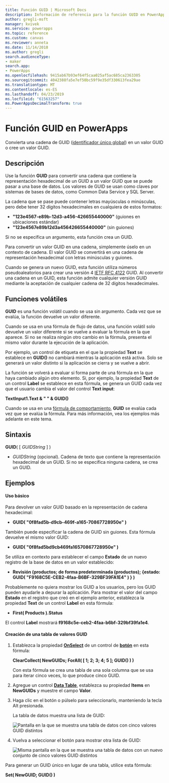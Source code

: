 ```yaml
---
title: Función GUID | Microsoft Docs
description: Información de referencia para la función GUID en PowerApps, incluida la sintaxis
author: gregli-msft
manager: kvivek
ms.service: powerapps
ms.topic: reference
ms.custom: canvas
ms.reviewer: anneta
ms.date: 11/14/2018
ms.author: gregli
search.audienceType:
- maker
search.app:
- PowerApps
ms.openlocfilehash: 9415ab67b93ef64f5caa025af5ac685ca2363305
ms.sourcegitcommit: 4042388fa5e7ef50bc59f9e35df330613fea29ae
ms.translationtype: MT
ms.contentlocale: es-ES
ms.lasthandoff: 04/23/2019
ms.locfileid: "61563257"
ms.PowerAppsDecimalTransform: true
---
```

# <a name="guid-function-in-powerapps"></a>Función GUID en PowerApps
Convierta una cadena de GUID ([identificador único global](https://en.wikipedia.org/wiki/Universally_unique_identifier)) en un valor GUID o cree un valor GUID.

## <a name="description"></a>Descripción
Use la función **GUID** para convertir una cadena que contiene la representación hexadecimal de un GUID a un valor GUID que se puede pasar a una base de datos. Los valores de GUID se usan como claves por sistemas de bases de datos, como Common Data Service y SQL Server.

La cadena que se pase puede contener letras mayúsculas o minúsculas, pero debe tener 32 dígitos hexadecimales en cualquiera de estos formatos:

- **"123e4567-e89b-12d3-a456-426655440000"** (guiones en ubicaciones estándar)
- **"123e4567e89b12d3a456426655440000"** (sin guiones)

Si no se especifica un argumento, esta función crea un GUID.

Para convertir un valor GUID en una cadena, simplemente úselo en un contexto de cadena. El valor GUID se convertirá en una cadena de representación hexadecimal con letras minúsculas y guiones. 

Cuando se genera un nuevo GUID, esta función utiliza números pseudoaleatorios para crear una versión 4 [IETF RFC 4122](https://www.ietf.org/rfc/rfc4122.txt) GUID. Al convertir una cadena en un GUID, esta función admite cualquier versión GUID mediante la aceptación de cualquier cadena de 32 dígitos hexadecimales.

## <a name="volatile-functions"></a>Funciones volátiles
**GUID** es una función volátil cuando se usa sin argumento. Cada vez que se evalúa, la función devuelve un valor diferente.  

Cuando se usa en una fórmula de flujo de datos, una función volátil solo devuelve un valor diferente si se vuelve a evaluar la fórmula en la que aparece. Si no se realiza ningún otro cambio en la fórmula, presenta el mismo valor durante la ejecución de la aplicación.

Por ejemplo, un control de etiqueta en el que la propiedad **Text** se establece en **GUID()** no cambiará mientras la aplicación está activa. Solo se generará un valor distinto si la aplicación se cierra y se vuelve a abrir.

La función se volverá a evaluar si forma parte de una fórmula en la que haya cambiado algún otro elemento. Si, por ejemplo, la propiedad **Text** de un control **Label** se establece en esta fórmula, se genera un GUID cada vez que el usuario cambia el valor del control **Text input**:

**TextInput1.Text & " " & GUID()**

Cuando se usa en una [fórmula de comportamiento](../working-with-formulas-in-depth.md), **GUID** se evalúa cada vez que se evalúa la fórmula. Para más información, vea los ejemplos más adelante en este tema.

## <a name="syntax"></a>Sintaxis
**GUID**( [ *GUIDString* ] )

* *GUIDString* (opcional).  Cadena de texto que contiene la representación hexadecimal de un GUID. Si no se especifica ninguna cadena, se crea un GUID.

## <a name="examples"></a>Ejemplos

#### <a name="basic-usage"></a>Uso básico

Para devolver un valor GUID basado en la representación de cadena hexadecimal:

* **GUID( "0f8fad5b-d9cb-469f-a165-70867728950e" )**

También puede especificar la cadena de GUID sin guiones. Esta fórmula devuelve el mismo valor GUID:

* **GUID( "0f8fad5bd9cb469fa16570867728950e" )**

Se utiliza en contexto para establecer el campo **Estado** de un nuevo registro de la base de datos en un valor establecido:

* **Revisión (productos; de forma predeterminada (productos); {estado: GUID( "F9168C5E-CEB2-4faa-B6BF-329BF39FA1E4" ) } )**

Probablemente no quiera mostrar los GUID a los usuarios, pero los GUID pueden ayudarle a depurar la aplicación. Para mostrar el valor del campo **Estado** en el registro que creó en el ejemplo anterior, establezca la propiedad **Text** de un control **Label** en esta fórmula:

* **First( Products ).Status**

El control **Label** mostrará **f9168c5e-ceb2-4faa-b6bf-329bf39fa1e4**.

#### <a name="create-a-table-of-guids"></a>Creación de una tabla de valores GUID

1. Establezca la propiedad **[OnSelect](../controls/properties-core.md)** de un control de **[botón](../controls/control-button.md)** en esta fórmula:

    **ClearCollect( NewGUIDs; ForAll( [ 1; 2; 3; 4; 5 ]; GUID() ) )**

    Con esta fórmula se crea una tabla de una sola columna que se usa para iterar cinco veces, lo que produce cinco GUID.

1. Agregue un control **[Data Table](../controls/control-data-table.md)**, establezca su propiedad **Items** en **NewGUIDs** y muestre el campo **Valor**.

1. Haga clic en el botón o púlselo para seleccionarlo, manteniendo la tecla Alt presionada.

    La tabla de datos muestra una lista de GUID:

    ![Pantalla en la que se muestra una tabla de datos con cinco valores GUID distintos](media/function-guid/guid-collection-1.png)

1. Vuelva a seleccionar el botón para mostrar otra lista de GUID:

    ![Misma pantalla en la que se muestra una tabla de datos con un nuevo conjunto de cinco valores GUID distintos](media/function-guid/guid-collection-2.png)

Para generar un GUID único en lugar de una tabla, utilice esta fórmula:

**Set( NewGUID; GUID() )**
